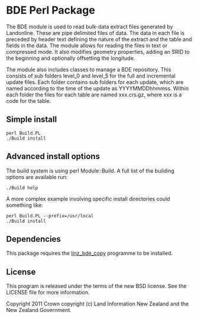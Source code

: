 # BDE Perl Package

The BDE module is used to read bulk-data extract files generated by Landonline.
These are pipe delimited files of data.  The data in each file is preceded by
header text defining the nature of the extract and the table and fields in the
data.  The module allows for reading the files in text or compressed mode. 
It also modifies geometry properties, adding an SRID to the beginning and
optionally offsetting the longitude.

The module also includes classes to manage a BDE repository.  This consists
of sub folders level_0 and level_5 for the full and incremental update files.
Each folder contains sub folders for each update, which are named according to 
the time of the update as YYYYMMDDhhmmss.  Within each folder the files for
each table are named xxx.crs.gz, where xxx is a code for the table.

## Simple install

```shell
perl Build.PL
./Build install
```

## Advanced install options

The build system is using perl Module::Build. A full list of the building
options are available run:

```shell
./Build help
```

A more complex example involving specific install directories could something
like:

```shell
perl Build.PL --prefix=/usr/local
./Build install
```

## Dependencies

This package requires the [linz_bde_copy](https://github.com/linz/linz_bde_copy)
programme to be installed.


## License

This program is released under the terms of the new BSD license. See the 
LICENSE file for more information.

Copyright 2011 Crown copyright (c) Land Information New Zealand and the New
Zealand Government.
